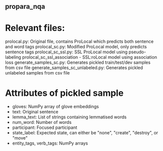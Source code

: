 ## propara_nqa

# Relevant files:

prolocal.py: Original file, contains ProLocal which predicts both sentence and word tags
prolocal_sc.py: Modified ProLocal model, only predicts sentence tags
prolocal_sc_ssl.py: SSL ProLocal model using pseudo-labeling
prolocal_sc_ssl_association - SSL:roLocal model using association loss
generate_samples_sc.py: Generates pickled train/test/dev samples from csv file
generate_samples_sc_unlabeled.py: Generates pickled unlabeled samples from csv file

# Attributes of pickled sample
- gloves: NumPy array of glove embeddings
- text: Original sentence
- lemma_text: List of strings containing lemmatised words
- num_word: Number of words
- participant: Focused participant
- state_label: Expected state, can either be "none", "create", "destroy", or "move"
- entity_tags, verb_tags: NumPy arrays